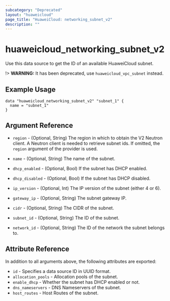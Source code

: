 ```yaml
---
subcategory: "Deprecated"
layout: "huaweicloud"
page_title: "HuaweiCloud: networking_subnet_v2"
description: ""
---
```


# huaweicloud\_networking\_subnet\_v2

Use this data source to get the ID of an available HuaweiCloud subnet.

!> **WARNING:** It has been deprecated, use `huaweicloud_vpc_subnet` instead.

## Example Usage

```hcl
data "huaweicloud_networking_subnet_v2" "subnet_1" {
  name = "subnet_1"
}
```

## Argument Reference

* `region` - (Optional, String) The region in which to obtain the V2 Neutron client. A Neutron client is needed to
  retrieve subnet ids. If omitted, the
  `region` argument of the provider is used.

* `name` - (Optional, String) The name of the subnet.

* `dhcp_enabled` - (Optional, Bool) If the subnet has DHCP enabled.

* `dhcp_disabled` - (Optional, Bool) If the subnet has DHCP disabled.

* `ip_version` - (Optional, Int) The IP version of the subnet (either 4 or 6).

* `gateway_ip` - (Optional, String) The subnet gateway IP.

* `cidr` - (Optional, String) The CIDR of the subnet.

* `subnet_id` - (Optional, String) The ID of the subnet.

* `network_id` - (Optional, String) The ID of the network the subnet belongs to.

## Attribute Reference

In addition to all arguments above, the following attributes are exported:

* `id` - Specifies a data source ID in UUID format.
* `allocation_pools` - Allocation pools of the subnet.
* `enable_dhcp` - Whether the subnet has DHCP enabled or not.
* `dns_nameservers` - DNS Nameservers of the subnet.
* `host_routes` - Host Routes of the subnet.
